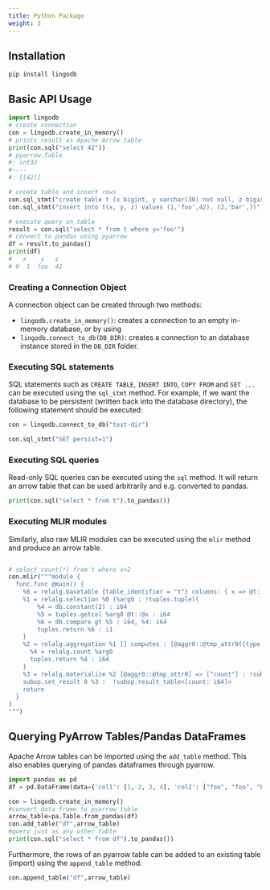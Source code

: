 ```yaml
---
title: Python Package
weight: 3
---
```

## Installation
```
pip install lingodb
```
## Basic API Usage
```py
import lingodb
# create connection
con = lingodb.create_in_memory()
# prints result as Apache Arrow table
print(con.sql("select 42"))
# pyarrow.Table
#: int32
#----
#: [[42]]

# create table and insert rows
con.sql_stmt("create table t (x bigint, y varchar(30) not null, z bigint not null, primary key (x))")
con.sql_stmt("insert into t(x, y, z) values (1,'foo',42), (2,'bar',7)")

# execute query on table
result = con.sql("select * from t where y='foo'")
# convert to pandas using pyarrow
df = result.to_pandas()
print(df)
#   x    y   z
# 0  1  foo  42

```

### Creating a Connection Object

A connection object can be created through two methods:
* `lingodb.create_in_memory()`: creates a connection to an empty in-memory database, or by using
* `lingodb.connect_to_db(DB_DIR)`: creates a connection to an database instance stored in the `DB_DIR` folder. 

### Executing SQL statements
SQL statements such as `CREATE TABLE`, `INSERT INTO`, `COPY FROM` and `SET ...` can be executed using the `sql_stmt` method.
For example, if we want the database to be persistent (written back into the database directory), the following statement should be executed:

```py
con = lingodb.connect_to_db("test-dir")

con.sql_stmt("SET persist=1")
```

### Executing SQL queries
Read-only SQL queries can be executed using the `sql` method.
It will return an arrow table that can be used arbitrarily and e.g. converted to pandas.
```py
print(con.sql("select * from t").to_pandas())
```

### Executing MLIR modules
Similarly, also raw MLIR modules can be executed using the `mlir` method and produce an arrow table.
```py

# select count(*) from t where x>2
con.mlir("""module {
  func.func @main() {
    %0 = relalg.basetable {table_identifier = "t"} columns: { x => @t::@x({type = i64})}
    %1 = relalg.selection %0 (%arg0 : !tuples.tuple){
        %4 = db.constant(2) : i64
        %5 = tuples.getcol %arg0 @t::@x : i64
        %6 = db.compare gt %5 : i64, %4: i64
        tuples.return %6 : i1
    }
    %2 = relalg.aggregation %1 [] computes : [@aggr0::@tmp_attr0({type = i64})] (%arg0: !tuples.tuplestream,%arg1: !tuples.tuple){
      %4 = relalg.count %arg0
      tuples.return %4 : i64
    }
    %3 = relalg.materialize %2 [@aggr0::@tmp_attr0] => ["count"] : !subop.result_table<[count: i64]>
    subop.set_result 0 %3 :  !subop.result_table<[count: i64]>
    return
  }
}
""")

```
## Querying PyArrow Tables/Pandas DataFrames
Apache Arrow tables can be imported using the `add_table` method. This also enables querying of pandas dataframes through pyarrow.

```py
import pandas as pd
df = pd.DataFrame(data={'col1': [1, 2, 3, 4], 'col2': ["foo", "foo", "bar", "bar"]})

con = lingodb.create_in_memory()
#convert data frame to pyarrow table
arrow_table=pa.Table.from_pandas(df)
con.add_table("df",arrow_table)
#query just as any other table
print(con.sql("select * from df").to_pandas())
```
Furthermore, the rows of an pyarrow table can be added to an existing table (import) using the `append_table` method:
```py
con.append_table("df",arrow_table)
```